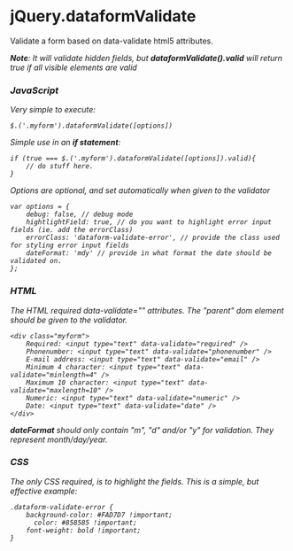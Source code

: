jQuery.dataformValidate
=======================

Validate a form based on data-validate html5 attributes.

<i><b>Note</b>: It will validate hidden fields, but <b>dataformValidate().valid</b> will return true if all visible elements are valid

<h3>JavaScript</h3>

Very simple to execute:

    $.('.myform').dataformValidate([options])
    
Simple use in an <b>if statement</b>:

    if (true === $.('.myform').dataformValidate([options]).valid){
        // do stuff here.
    }
    
Options are optional, and set automatically when given to the validator

    var options = {
        debug: false, // debug mode
        hightlightField: true, // do you want to highlight error input fields (ie. add the errorClass)
        errorClass: 'dataform-validate-error', // provide the class used for styling error input fields
        dateFormat: 'mdy' // provide in what format the date should be validated on.
    };
    
<h3>HTML</h3>

The HTML required data-validate="" attributes. The "parent" dom element should be given to the validator.

    <div class="myform">
        Required: <input type="text" data-validate="required" />
        Phonenumber: <input type="text" data-validate="phonenumber" />
        E-mail address: <input type="text" data-validate="email" />
        Minimum 4 character: <input type="text" data-validate="minlength=4" />
        Maximum 10 character: <input type="text" data-validate="maxlength=10" />
        Numeric: <input type="text" data-validate="numeric" />
        Date: <input type="text" data-validate="date" />
    </div>
    

    
<b>dateFormat</b> should only contain "m", "d" and/or "y" for validation. They represent month/day/year.

<h3>CSS</h3>

The only CSS required, is to highlight the fields. This is a simple, but effective example:

    .dataform-validate-error {
        background-color: #FAD7D7 !important;
          color: #858585 !important;
    	font-weight: bold !important;
    }